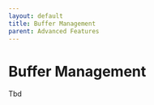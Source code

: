 ```yaml
---
layout: default
title: Buffer Management
parent: Advanced Features
---
```


# Buffer Management
Tbd
